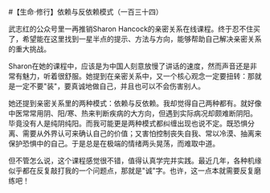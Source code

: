 #【生命⋅修行】依赖与反依赖模式（一百三十四）

武志红的公众号里一再推销Sharon Hancock的亲密关系在线课程。终于忍不住买了，希望能在这里找到一星半点的提示、方法与方向，能够帮助自己解决亲密关系的重大挑战。

Sharon在她的课程中，应该是为中国人刻意放慢了讲话的速度，然而声音还是非常有魅力，听着很舒服。她提到在亲密关系中，又一个核心观念一定要扭转：那就是一定不要"装"，要真诚地做自己，并且也可以不会伤害别人。

她还提到亲密关系里的两种模式：依赖与反依赖。我却觉得自己两种都有。就好像中医常常用阴、阳/寒、热来判断疾病的大方向，但遇到实际病况却颇难断阴阳。毕竟没有人是纯阴纯阳。而我可能更是两种模式都纠缠出现也说不定。既恐惧分离、需要从外界认可来确认自己的价值；又害怕控制丧失自我、常以冷漠、抽离来保护恐惧中的自己。于是总是在极端的情绪两头晃荡，而难取中道。

但不管怎么说，这个课程感觉很不错，值得认真学完并实践。最近几年，各种机缘似乎都在反复敲打我的一个问题点，那就是"诚"字。也许，这一点本就需要反复磨练吧！